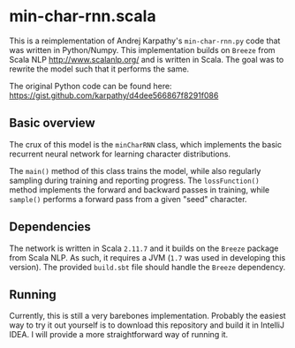# min-char-rnn.scala

This is a reimplementation of Andrej Karpathy's `min-char-rnn.py` code that was written in Python/Numpy.
This implementation builds on `Breeze` from Scala NLP <http://www.scalanlp.org/> and is written in Scala.
The goal was to rewrite the model such that it performs the same.

The original Python code can be found here: <https://gist.github.com/karpathy/d4dee566867f8291f086>

## Basic overview

The crux of this model is the `minCharRNN` class, which implements the basic recurrent neural network for learning character distributions. 

The `main()` method of this class trains the model, while also regularly sampling during training and reporting progress.
The `lossFunction()` method implements the forward and backward passes in training, while `sample()` performs a forward
pass from a given "seed" character.

## Dependencies

The network is written in Scala `2.11.7` and it builds on the `Breeze` package from Scala NLP. As such, it requires a 
JVM (`1.7` was used in developing this version). The provided `build.sbt` file should handle the `Breeze` dependency.

## Running

Currently, this is still a very barebones implementation. Probably the easiest way to try it out yourself is to download
this repository and build it in IntelliJ IDEA. I will provide a more straightforward way of running it.